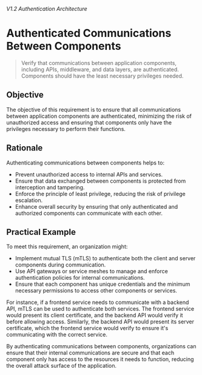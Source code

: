 *V1.2 Authentication Architecture*

# Authenticated Communications Between Components

> Verify that communications between application components, including APIs, middleware, and data layers, are authenticated. Components should have the least necessary privileges needed.

## Objective
The objective of this requirement is to ensure that all communications between application components are authenticated, minimizing the risk of unauthorized access and ensuring that components only have the privileges necessary to perform their functions.

## Rationale
Authenticating communications between components helps to:
- Prevent unauthorized access to internal APIs and services.
- Ensure that data exchanged between components is protected from interception and tampering.
- Enforce the principle of least privilege, reducing the risk of privilege escalation.
- Enhance overall security by ensuring that only authenticated and authorized components can communicate with each other.

## Practical Example
To meet this requirement, an organization might:
- Implement mutual TLS (mTLS) to authenticate both the client and server components during communication.
- Use API gateways or service meshes to manage and enforce authentication policies for internal communications.
- Ensure that each component has unique credentials and the minimum necessary permissions to access other components or services.

For instance, if a frontend service needs to communicate with a backend API, mTLS can be used to authenticate both services. The frontend service would present its client certificate, and the backend API would verify it before allowing access. Similarly, the backend API would present its server certificate, which the frontend service would verify to ensure it's communicating with the correct service.

By authenticating communications between components, organizations can ensure that their internal communications are secure and that each component only has access to the resources it needs to function, reducing the overall attack surface of the application.
